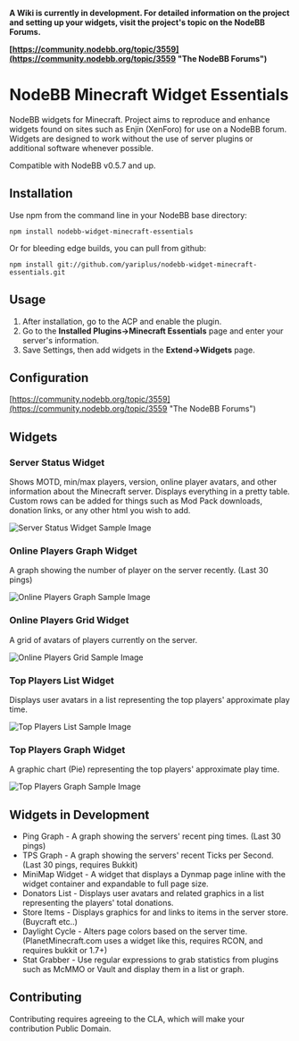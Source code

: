**A Wiki is currently in development. For detailed information on the project and setting up your widgets, visit the project's topic on the NodeBB Forums.**

**[https://community.nodebb.org/topic/3559](https://community.nodebb.org/topic/3559 "The NodeBB Forums")**

# NodeBB Minecraft Widget Essentials

NodeBB widgets for Minecraft. Project aims to reproduce and enhance widgets found on sites such as Enjin (XenForo) for use on a NodeBB forum. Widgets are designed to work without the use of server plugins or additional software whenever possible.

Compatible with NodeBB v0.5.7 and up.

## Installation

Use npm from the command line in your NodeBB base directory:

    npm install nodebb-widget-minecraft-essentials

Or for bleeding edge builds, you can pull from github:

    npm install git://github.com/yariplus/nodebb-widget-minecraft-essentials.git

## Usage

1. After installation, go to the ACP and enable the plugin.
2. Go to the **Installed Plugins->Minecraft Essentials** page and enter your server's information.
3. Save Settings, then add widgets in the **Extend->Widgets** page.

## Configuration

[https://community.nodebb.org/topic/3559](https://community.nodebb.org/topic/3559 "The NodeBB Forums")

## Widgets

### Server Status Widget

Shows MOTD, min/max players, version, online player avatars, and other information about the Minecraft server. Displays everything in a pretty table. Custom rows can be added for things such as Mod Pack downloads, donation links, or any other html you wish to add.

![Server Status Widget Sample Image](http://yariplus.x10.mx/images/widgetServerStatus.png "Server Status Widget Sample Image")

### Online Players Graph Widget

A graph showing the number of player on the server recently. (Last 30 pings)

![Online Players Graph Sample Image](http://yariplus.x10.mx/images/widgetOnlinePlayersGraph.png "Online Players Graph Sample Image")

### Online Players Grid Widget

A grid of avatars of players currently on the server.

![Online Players Grid Sample Image](http://yariplus.x10.mx/images/widgetOnlinePlayersGrid.png "Online Players Grid Sample Image")

### Top Players List Widget

Displays user avatars in a list representing the top players' approximate play time.

![Top Players List Sample Image](http://yariplus.x10.mx/images/widgetTopPlayersList.png "Top Players List Sample Image")

### Top Players Graph Widget

A graphic chart (Pie) representing the top players' approximate play time.

![Top Players Graph Sample Image](http://yariplus.x10.mx/images/widgetTopPlayersGraph.png "Top Players Graph Sample Image")

## Widgets in Development

* Ping Graph - A graph showing the servers' recent ping times. (Last 30 pings)
* TPS Graph - A graph showing the servers' recent Ticks per Second. (Last 30 pings, requires Bukkit)
* MiniMap Widget - A widget that displays a Dynmap page inline with the widget container and expandable to full page size.
* Donators List - Displays user avatars and related graphics in a list representing the players' total donations.
* Store Items - Displays graphics for and links to items in the server store. (Buycraft etc..)
* Daylight Cycle - Alters page colors based on the server time. (PlanetMinecraft.com uses a widget like this, requires RCON, and requires bukkit or 1.7+)
* Stat Grabber - Use regular expressions to grab statistics from plugins such as McMMO or Vault and display them in a list or graph.

## Contributing

Contributing requires agreeing to the CLA, which will make your contribution Public Domain.
